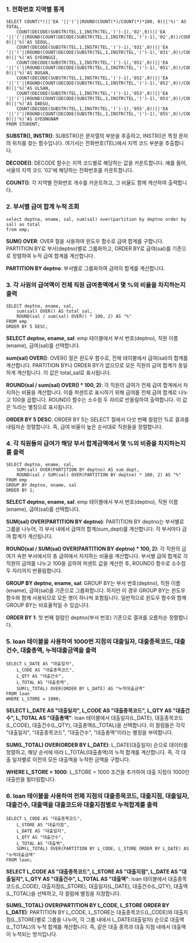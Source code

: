 ### 1. 전화번호 지역별 통계
```
SELECT COUNT(*)||'EA '||'('||ROUND(COUNT(*)/COUNT(*)*100, 0)||'%)' AS TOTAL,
    COUNT(DECODE(SUBSTR(TEL,1,INSTR(TEL,')')-1),'02',0))||'EA '||'('||ROUND(COUNT(DECODE(SUBSTR(TEL,1,INSTR(TEL,')')-1),'02',0))/COUNT(*)*100, 0)||'%)'AS SEOUL,
    COUNT(DECODE(SUBSTR(TEL,1,INSTR(TEL,')')-1),'031',0))||'EA '||'('||ROUND(COUNT(DECODE(SUBSTR(TEL,1,INSTR(TEL,')')-1),'031',0))/COUNT(*)*100, 0)||'%)'AS GYEONGGI,
    COUNT(DECODE(SUBSTR(TEL,1,INSTR(TEL,')')-1),'051',0))||'EA '||'('||ROUND(COUNT(DECODE(SUBSTR(TEL,1,INSTR(TEL,')')-1),'051',0))/COUNT(*)*100, 0)||'%)'AS BUSAN,
    COUNT(DECODE(SUBSTR(TEL,1,INSTR(TEL,')')-1),'052',0))||'EA '||'('||ROUND(COUNT(DECODE(SUBSTR(TEL,1,INSTR(TEL,')')-1),'052',0))/COUNT(*)*100, 0)||'%)'AS ULSAN,
    COUNT(DECODE(SUBSTR(TEL,1,INSTR(TEL,')')-1),'053',0))||'EA '||'('||ROUND(COUNT(DECODE(SUBSTR(TEL,1,INSTR(TEL,')')-1),'053',0))/COUNT(*)*100, 0)||'%)'AS DAEGU,
    COUNT(DECODE(SUBSTR(TEL,1,INSTR(TEL,')')-1),'055',0))||'EA '||'('||ROUND(COUNT(DECODE(SUBSTR(TEL,1,INSTR(TEL,')')-1),'055',0))/COUNT(*)*100, 0)||'%)'AS GYEONGNAM
FROM STUDENT;
```
**SUBSTR(), INSTR()**: SUBSTR()은 문자열의 부분을 추출하고, INSTR()은 특정 문자의 위치를 찾는 함수입니다. 여기서는 전화번호(TEL)에서 지역 코드 부분을 추출합니다.

**DECODE()**: DECODE 함수는 지역 코드별로 해당하는 값을 카운트합니다. 예를 들어, 서울의 지역 코드 '02'에 해당하는 전화번호를 카운트합니다.

**COUNT()**: 각 지역별 전화번호 개수를 카운트하고, 그 비율도 함께 계산하여 출력합니다.

### 2. 부서별 급여 합계 누적 조회
```
select deptno, ename, sal, sum(sal) over(partition by deptno order by sal) as total
from emp;
```
**SUM() OVER**: OVER 절을 사용하여 윈도우 함수로 급여 합계를 구합니다. PARTITION BY로 부서(deptno)별로 그룹화하고, ORDER BY로 급여(sal)를 기준으로 정렬하여 누적 급여 합계를 계산합니다.

**PARTITION BY deptno**: 부서별로 그룹화하여 급여의 합계를 계산합니다.

### 3. 각 사원의 급여액이 전체 직원 급여총액에서 몇 %의 비율을 차지하는지 출력
```
SELECT deptno, ename, sal,
    sum(sal) OVER() AS total_sal,
    ROUND(sal / sum(sal) OVER() * 100, 2) AS "%"
FROM emp
ORDER BY 5 DESC;
```
**SELECT deptno, ename, sal**: emp 테이블에서 부서 번호(deptno), 직원 이름(ename), 급여(sal)를 선택합니다.

**sum(sal) OVER()**: OVER() 절은 윈도우 함수로, 전체 테이블에서 급여(sal)의 합계를 계산합니다. PARTITION BY나 ORDER BY가 없으므로 모든 직원의 급여 합계가 동일하게 계산됩니다. 이 값은 total_sal로 표시됩니다.

**ROUND(sal / sum(sal) OVER() * 100, 2)**: 각 직원의 급여가 전체 급여 합계에서 차지하는 비율을 계산합니다. 이를 퍼센트로 표시하기 위해 급여를 전체 급여 합계로 나누고 100을 곱합니다. ROUND() 함수는 소수점 두 자리로 반올림하여 출력합니다. 이 값은 %라는 별칭으로 표시됩니다.

**ORDER BY 5 DESC**: ORDER BY 5는 SELECT 절에서 다섯 번째 컬럼인 %로 결과를 내림차순 정렬합니다. 즉, 급여 비율이 높은 순서대로 직원들을 정렬합니다.

### 4. 각 직원들의 급여가 해당 부서 합계금액에서 몇 %의 비중을 차지하는지를 출력
```
SELECT deptno, ename, sal, 
    SUM(sal) OVER(PARTITION BY deptno) AS sum_dept,
    ROUND(sal / SUM(sal) OVER(PARTITION BY deptno) * 100, 2) AS "%"
FROM emp
GROUP BY deptno, ename, sal
ORDER BY 1;
```
**SELECT deptno, ename, sal**: emp 테이블에서 부서 번호(deptno), 직원 이름(ename), 급여(sal)를 선택합니다.

**SUM(sal) OVER(PARTITION BY deptno)**: PARTITION BY deptno는 부서별로 그룹을 나누어, 각 부서 내에서 급여의 합계(sum_dept)를 계산합니다. 각 부서마다 급여 합계가 계산됩니다.

**ROUND(sal / SUM(sal) OVER(PARTITION BY deptno) * 100, 2)**: 각 직원의 급여가 속한 부서에서의 총 급여에서 차지하는 비율을 계산합니다. 부서별 급여 합계로 각 직원의 급여를 나누고 100을 곱하여 퍼센트 값을 계산한 후, ROUND() 함수로 소수점 두 자리까지 반올림합니다.

**GROUP BY deptno, ename, sal**: GROUP BY는 부서 번호(deptno), 직원 이름(ename), 급여(sal)를 기준으로 그룹화합니다. 하지만 이 경우 GROUP BY는 윈도우 함수와 함께 사용되므로 모든 행이 하나씩 포함됩니다. 일반적으로 윈도우 함수와 함께 GROUP BY는 비효율적일 수 있습니다.

**ORDER BY 1**: 첫 번째 컬럼인 deptno(부서 번호) 기준으로 결과를 오름차순 정렬합니다.

### 5. loan 테이블을 사용하여 1000번 지점의 대출일자, 대출종목코드, 대출건수, 대출총액, 누적대출금액을 출력
```
SELECT L_DATE AS "대출일자",
    L_CODE AS "대출종목코드",
    L_QTY AS "대출건수",
    L_TOTAL AS "대출총액",
    SUM(L_TOTAL) OVER(ORDER BY L_DATE) AS "누적대출금액"
FROM loan
WHERE L_STORE = 1000;
```
**SELECT L_DATE AS "대출일자", L_CODE AS "대출종목코드", L_QTY AS "대출건수", L_TOTAL AS "대출총액"**: loan 테이블에서 대출일자(L_DATE), 대출종목코드(L_CODE), 대출건수(L_QTY), 대출총액(L_TOTAL)을 선택합니다. 이 컬럼들은 각각 "대출일자", "대출종목코드", "대출건수", "대출총액"이라는 별칭을 부여합니다.

**SUM(L_TOTAL) OVER(ORDER BY L_DATE)**: L_DATE(대출일자) 순으로 데이터를 정렬하고, 해당 순서에 따라 L_TOTAL(대출총액)의 누적 합계를 계산합니다. 즉, 각 대출 일자별로 이전의 모든 대출액을 누적한 금액을 구합니다.

**WHERE L_STORE = 1000**: L_STORE = 1000 조건을 추가하여 대출 지점이 1000인 대출만을 필터링합니다.

### 6. loan 테이블을 사용하여 전체 지점의 대출종목코드, 대출지점, 대출일자, 대출건수, 대출액을 대출코드와 대출지점별로 누적합계를 출력
```
SELECT L_CODE AS "대출종목코드",
    L_STORE AS "대출지점",
    L_DATE AS "대출일자",
    L_QTY AS "대출건수",
    L_TOTAL AS "대출액",
    SUM(L_TOTAL) OVER(PARTITION BY L_CODE, L_STORE ORDER BY L_DATE) AS "누적대출금액"
FROM loan;
```
**SELECT L_CODE AS "대출종목코드", L_STORE AS "대출지점", L_DATE AS "대출일자", L_QTY AS "대출건수", L_TOTAL AS "대출액"**: loan 테이블에서 대출종목코드(L_CODE), 대출지점(L_STORE), 대출일자(L_DATE), 대출건수(L_QTY), 대출액(L_TOTAL)을 선택하고, 각 컬럼에 별칭을 지정합니다.

**SUM(L_TOTAL) OVER(PARTITION BY L_CODE, L_STORE ORDER BY L_DATE)**: PARTITION BY L_CODE, L_STORE는 대출종목코드(L_CODE)와 대출지점(L_STORE)별로 그룹을 나누어, 각 그룹 내에서 L_DATE(대출일자) 순으로 대출액(L_TOTAL)의 누적 합계를 계산합니다. 즉, 같은 대출 종목과 대출 지점 내에서 대출액이 누적되는 방식입니다.
